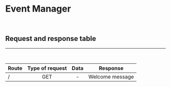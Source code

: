 # Event Manager

<br />

## Request and response table

___

<br />


|  Route    |  Type of request  |       Data              |  Response  |
| --------- |:-----------------:|:-----------------------:|:----------:|
| /| GET | - | Welcome message |